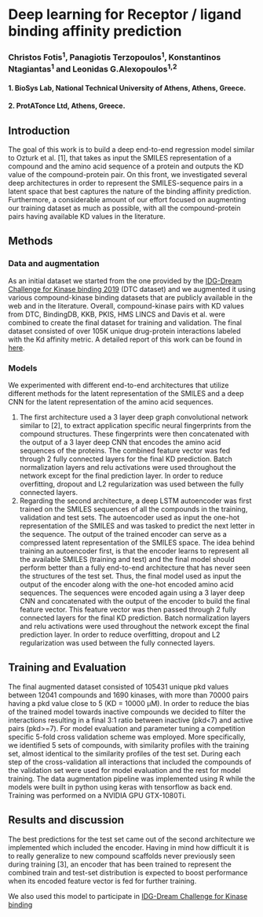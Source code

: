 # Deep learning for Receptor / ligand binding affinity prediction
### Christos Fotis<sup>1</sup>, Panagiotis Terzopoulos<sup>1</sup>, Konstantinos Ntagiantas<sup>1</sup> and Leonidas G.Alexopoulos<sup>1,2</sup>
 #### 1. BioSys Lab, National Technical University of Athens, Athens, Greece.
#### 2. ProtATonce Ltd, Athens, Greece.

## Introduction
The goal of this work is to build a deep end-to-end regression model similar to Ozturk et al. [1], that takes as input the SMILES representation of a compound and the amino acid sequence of a protein and outputs the KD value of the compound-protein pair.
On this front, we investigated several deep architectures in order to represent the SMILES-sequence pairs in a latent space that best captures the nature of the binding affinity prediction. Furthermore, a considerable amount of our effort focused on augmenting our training dataset as much as possible, with all the compound-protein pairs having available KD values in the literature.
## Methods
### Data and augmentation
As an initial dataset we started from the one provided by the [IDG-Dream Challenge for Kinase binding 2019](https://www.synapse.org/#!Synapse:syn15667962/wiki/583305) (DTC dataset) and we augmented it using various compound-kinase binding datasets that are publicly available in the web and in the literature. Overall, compound-kinase pairs with KD values from DTC, BindingDB, KKB, PKIS, HMS LINCS and Davis et al. were combined to create the final dataset for training and validation. The final dataset consisted of over 105K unique drug-protein interactions labeled with the Kd affinity metric. A detailed report of this work can be found in [here](https://github.com/bsl-ntua/Drug-Kinase-Binding/blob/master/data_preparation.md).
### Models
We experimented with different end-to-end architectures that utilize different methods for the latent representation of the SMILES and a deep CNN for the latent representation of the amino acid sequences.
1. The first architecture used a 3 layer deep graph convolutional network similar to [2], to extract application specific neural fingerprints from the compound structures. These fingerprints were then concatenated with the output of a 3 layer deep CNN that encodes the amino acid sequences of the proteins. The combined feature vector was fed through 2 fully connected layers for the final KD prediction. Batch normalization layers and relu activations were used throughout the network except for the final prediction layer. In order to reduce overfitting, dropout and L2 regularization was used between the fully connected layers.
2. Regarding the second architecture, a deep LSTM autoencoder was first trained on the SMILES sequences of all the compounds in the training, validation and test sets. The autoencoder used as input the one-hot representation of the SMILES and was tasked to predict the next letter in the sequence. The output of the trained encoder can serve as a compressed latent representation of the SMILES space. The idea behind training an autoencoder first, is that the encoder learns to represent all the available SMILES (training and test) and the final model should perform better than a fully end-to-end architecture that has never seen the structures of the test set. Thus, the final model used as input the output of the encoder along with the one-hot encoded amino acid sequences. The sequences were encoded again using a 3 layer deep CNN and concatenated with the output of the encoder to build the final feature vector. This feature vector was then passed through 2 fully connected layers for the final KD prediction. Batch normalization layers and relu activations were used throughout the network except the final prediction layer. In order to reduce overfitting, dropout and L2 regularization was used between the fully connected layers. 
## Training and Evaluation
The final augmented dataset consisted of 105431 unique pkd values between 12041 compounds and 1690 kinases, with more than 70000 pairs having a pkd value close to 5 (KD = 10000 μM). In order to reduce the bias of the trained model towards inactive compounds we decided to filter the interactions resulting in a final 3:1 ratio between inactive (pkd<7) and active pairs (pkd>=7). 
For model evaluation and parameter tuning a competition specific 5-fold cross validation scheme was employed. More specifically, we identified 5 sets of compounds, with similarity profiles with the training set, almost identical to the similarity profiles of the test set. During each step of the cross-validation all interactions that included the compounds of the validation set were used for model evaluation and the rest for model training.
The data augmentation pipeline was implemented using R while the models were built in python using keras with tensorflow as back end. Training was performed on a NVIDIA GPU GTX-1080Ti.
## Results and discussion
The best predictions for the test set came out of the second architecture we implemented which included the encoder. Having in mind how difficult it is to really generalize to new compound scaffolds never previously seen during training [3], an encoder that has been trained to represent the combined train and test-set distribution is expected to boost performance when its encoded feature vector is fed for further training.     

We also used this model to participate in [IDG-Dream Challenge for Kinase binding](https://www.synapse.org/#!Synapse:syn15667962/wiki/583305)

